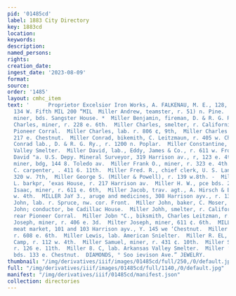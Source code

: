 ```yaml
---
pid: '01485cd'
label: 1883 City Directory
key: 1883cd
location: 
keywords: 
description: 
named_persons: 
rights: 
creation_date: 
ingest_date: '2023-08-09'
format: 
source: 
order: '1485'
layout: cmhc_item
text: '      Proprietor Excelsior Iron Works, A. FALKENAU, M. E., 128, 130, 182 &
  134 W. Fifth MIL 200 “MIL  Miller Andrew, teamster, r. 51) n. Pine.  Miller A.,
  miner, bds. Sangster House. *  Miller Benjamin, fireman, D. & R. G. Ry.  Miller
  Charles, miner, r. 228 e. 6th.  Miller Charles, smelter, r. California Gulch, rear
  Pioneer Corral.  Miller Charles, lab. r. 806 ¢, 9th,  Miller Charles L., lab, r.
  217 e. Chestnut.  Miller Conrad, bikemith, C. Leitzmaun, r. 405 w. Chestnut.  Miller
  Conrad lab., D. & R. G. Ry., r. 1200 n. Poplar.  Miller Constantine, lab., Arkausas
  Valley Smelter.  Miller David, lab., Eddy, James & Co., r. 611 w. Front.  Miller
  David "a. U.S. Depy. Mineral Surveyor, 319 Harrison av., r, 123 e. 4th  Miller Erick,
  miner, bdg, 144 8. Toledo av.  Miller Frank O., miner, r. 323 e. 4th.  Miller Fred.
  C. carpenter, . 411 6. 11th.  Miller Fred. R., chief clerk, U. S. Land Office, r,
  320 w. 7th,  Miller George S. (Miller & Powell), r. 139 w.8th. -  Miller Harvey
  L. barkpr, ‘exas House, r. 217 Harrison av.  Miller H. W., pce bds. 218 w. 2d.  Miller
  Isaac, miner, r. 611 e. 6th,  Miller Jacob, trav. agt., A. Hirsch & Bro., r. 318
  w. 4th.  MILLER JaY 3., aruge and medicines, 308 Harrison ayv., r. 133 e. 11th.  Miller
  John, lab. r. Spruce, nw. cor. Front.  Miller John, baker, C. Moser, r. 107 Oak.  Miller
  John; conductor, be Cadillac House.  Miller Johh, smelter, r. California Gulch,
  rear Pioneer Corral.  Miller Jobn "C., biksmith, Charles Leitzman, r. 301 e. 7th,  Miller
  Joseph, miner, r. 406 e. 3d.  Milter Joseph, miner, 611 ¢. 6th.  MILLER J. cer and
  meat market, 101 and 103 Harrison ayv., Y. 145 we ‘Chestnut.  Miller Lee, engineer,
  r. 608 e. 6th.  Miller Lewis, lab. American Snielter.  Miller R. EL, clk. A. Van
  Camp, r. 112 w. 4th.  Miller Samuel, miner, r. 431 ¢. 10th.  Miller Sarah Mres.,
  r. 126 e. 11th.  Miller 8. C, lab. Arkansas Valley Smelter.  Miller ‘I. C-, miner,
  bds. 133 e. Chestnut.  DIAMONDS, ° Soo ievison Ave.” JEWELRY.                                            '
thumbnail: "/img/derivatives/iiif/images/01485cd/full/250,/0/default.jpg"
full: "/img/derivatives/iiif/images/01485cd/full/1140,/0/default.jpg"
manifest: "/img/derivatives/iiif/01485cd/manifest.json"
collection: directories
---
```

